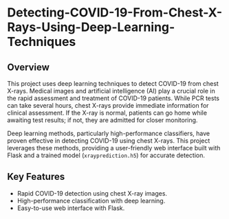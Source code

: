 # Detecting-COVID-19-From-Chest-X-Rays-Using-Deep-Learning-Techniques

## Overview

This project uses deep learning techniques to detect COVID-19 from chest X-rays. Medical images and artificial intelligence (AI) play a crucial role in the rapid assessment and treatment of COVID-19 patients. While PCR tests can take several hours, chest X-rays provide immediate information for clinical assessment. If the X-ray is normal, patients can go home while awaiting test results; if not, they are admitted for closer monitoring.

Deep learning methods, particularly high-performance classifiers, have proven effective in detecting COVID-19 using chest X-rays. This project leverages these methods, providing a user-friendly web interface built with Flask and a trained model (`xrayprediction.h5`) for accurate detection.

## Key Features

- Rapid COVID-19 detection using chest X-ray images.
- High-performance classification with deep learning.
- Easy-to-use web interface with Flask.


